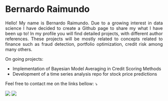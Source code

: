   # Bernardo Raimundo

<p align="justify"> 
Hello! My name is Bernardo Raimundo. Due to a growing interest in data science I have decided to create a Github page to share my what I have been up to! 
In my profile you will find detailed projects, with different author references. These projects will be mostly related to concepts related to finance such as fraud detection, portfolio optimization, credit risk among many others.
  
 On going projects: 
 - Implementation of Bayesian Model Averaging in Credit Scoring Methods
 - Development of a time series analysis repo for stock price predictions

</p> 
 
</p>

<p align="left">
   Feel free to contact me on the links bellow: ⤵️
</p>

<p align="left">
  <a href="mailto: raimundo.bernardo2@hotmail.com" alt="Email">
  <img src="https://img.shields.io/badge/-Gmail-FF0000?style=flat-square&labelColor=FF0000&logo=gmail&logoColor=white&link=LINK-DO-SEU-EMAIL" /></a>

  <a href="https://www.linkedin.com/in/bernardo-raimundo/" alt="Linkedin">
  <img src="https://img.shields.io/badge/-Linkedin-0e76a8?style=flat-square&logo=Linkedin&logoColor=white&link=LINK-DO-SEU-LINKEDIN" /></a>
  

